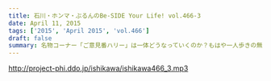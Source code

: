 ```yaml
---
title: 石川・ホンマ・ぶるんのBe-SIDE Your Life! vol.466-3
date: April 11, 2015
tags: ['2015', 'April 2015', 'vol.466']
draft: false
summary: 名物コーナー「ご意見番ハリー」は一体どうなっていくのか？もはや一人歩きの無法状態！NANJO
---
```


http://project-phi.ddo.jp/ishikawa/ishikawa466_3.mp3